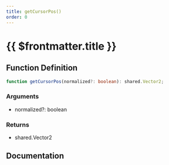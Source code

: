 ```yaml
---
title: getCursorPos()
order: 0
---
```


# {{ $frontmatter.title }}

<!--@include: ./getCursorPos_partial_header.md-->

## Function Definition

```ts
function getCursorPos(normalized?: boolean): shared.Vector2;
```

### Arguments

* normalized?: boolean

### Returns

* shared.Vector2

## Documentation

<!--@include: ./getCursorPos_partial_footer.md-->
